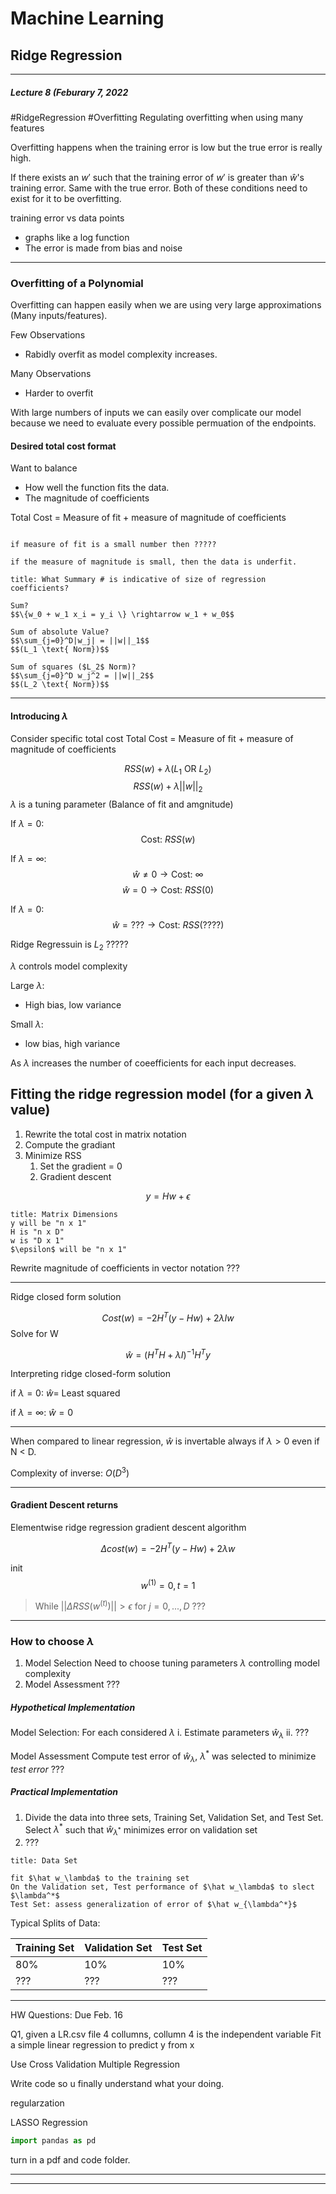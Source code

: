 # Machine Learning
## Ridge Regression
---
##### Lecture 8 (Feburary 7, 2022
#RidgeRegression #Overfitting 
Regulating overfitting when using many features

Overfitting happens when the training error is low but the true error is really high.

If there exists an $w'$ such that the training error of $w'$ is greater than $\hat{w}$'s training error. Same with the true error. Both of these conditions need to exist for it to be overfitting.

training error vs data points
- graphs like a log function
-  The error is made from bias and noise

---
### Overfitting of a Polynomial 

Overfitting can happen easily when we are using very large approximations (Many inputs/features).

Few Observations
- Rabidly overfit as model complexity increases.

Many Observations
- Harder to overfit

With large numbers of inputs we can easily over complicate our model because we need to evaluate every possible permuation of the endpoints.

#### Desired total cost format

Want to balance
- How well the function fits the data. 
- The magnitude of coefficients

Total Cost = Measure of fit + measure of magnitude of coefficients 

```ad-caution

if measure of fit is a small number then ?????

if the measure of magnitude is small, then the data is underfit.
```

```ad-hint
title: What Summary # is indicative of size of regression coefficients?

Sum?
$$\{w_0 + w_1 x_i = y_i \} \rightarrow w_1 + w_0$$

Sum of absolute Value?
$$\sum_{j=0}^D|w_j| = ||w||_1$$
$$(L_1 \text{ Norm})$$

Sum of squares ($L_2$ Norm)?
$$\sum_{j=0}^D w_j^2 = ||w||_2$$
$$(L_2 \text{ Norm})$$
```
---
#### Introducing $\lambda$

Consider specific total cost
Total Cost = Measure of fit + measure of magnitude of coefficients 

$$RSS(w) + \lambda (L_1 \text{ OR } L_2)$$
$$RSS(w) + \lambda ||w||_2$$
$\lambda$ is a tuning parameter (Balance of fit and amgnitude)
>
If $\lambda = 0$:
$$\text{Cost: } RSS(w)$$
>
If $\lambda = \infty$:
$$\hat{w} \not = 0 \rightarrow \text{Cost: } \infty$$
$$\hat{w} = 0 \rightarrow \text{Cost: } RSS(0)$$
>
If $\lambda = 0$:
$$\hat{w} = ??? \rightarrow \text{Cost: } RSS(????)$$
	
Ridge Regressuin is $L_2$ ?????

$\lambda$ controls model complexity

Large $\lambda$:
- High bias, low variance

Small $\lambda$:
- low bias, high variance

As $\lambda$ increases the number of coeefficients for each input decreases. 

## Fitting the ridge regression model (for a given $\lambda$ value)

1. Rewrite the total cost in matrix notation
2. Compute the gradiant
3. Minimize RSS
	1. Set the gradient = 0
	2. Gradient descent

$$y = Hw + \epsilon$$

```ad-abstract
title: Matrix Dimensions
y will be "n x 1"
H is "n x D"
w is "D x 1"
$\epsilon$ will be "n x 1"
```

Rewrite magnitude of coefficients in vector notation
???

---
Ridge closed form solution 

$$Cost(w) = -2H^T(y-Hw) + 2 \lambda I w$$
Solve for W

$$\hat w = (H^TH+\lambda I)^{-1} H^T y$$

Interpreting ridge closed-form solution

if $\lambda = 0$: $\hat w =$ Least squared 

if $\lambda = \infty$: $\hat w = 0$

---

When compared to linear regression, $\hat w$ is invertable always if $\lambda > 0$ even if N < D.

Complexity of inverse:
	$O(D^3)$
	
---
#### Gradient Descent returns

Elementwise ridge regression gradient descent algorithm

$$\Delta cost(w) = -2H^T(y-Hw)+2\lambda w$$

init $$w^{(1)} = 0, t = 1$$

>While $||\Delta RSS(w^{(t)})|| > \epsilon$
for $j=0,...,D$
???

---
### How to choose $\lambda$

1. Model Selection
Need to choose tuning parameters $\lambda$ controlling model complexity
2. Model Assessment
???

##### Hypothetical Implementation
Model Selection:
For each considered $\lambda$
i.	Estimate parameters $\hat w_\lambda$
ii. ???


Model Assessment
Compute test error of $\hat w_\lambda$, $\lambda^*$ was selected to minimize *test error*
???

##### Practical Implementation
1. Divide the data into three sets, Training Set, Validation Set, and Test Set. Select $\lambda^*$ such that $\hat w _{\lambda^*}$ minimizes error on validation set
2. ???

```ad-note
title: Data Set

fit $\hat w_\lambda$ to the training set
On the Validation set, Test performance of $\hat w_\lambda$ to slect $\lambda^*$
Test Set: assess generalization of error of $\hat w_{\lambda^*}$
```

Typical Splits of Data:

| Training Set | Validation Set | Test Set |
| ------------ | -------------- | -------- |
| 80%          | 10%            | 10%      |
| ???          | ???            | ???      |

---

HW Questions:
	Due Feb. 16
	
Q1, given a LR.csv file 4 collumns, collumn 4 is the independent variable
Fit a simple linear regression to predict y from x

Use Cross Validation
Multiple Regression

Write code so u finally understand what your doing.

regularzation

LASSO Regression
```py
import pandas as pd
```

turn in a pdf and code folder.

---
---